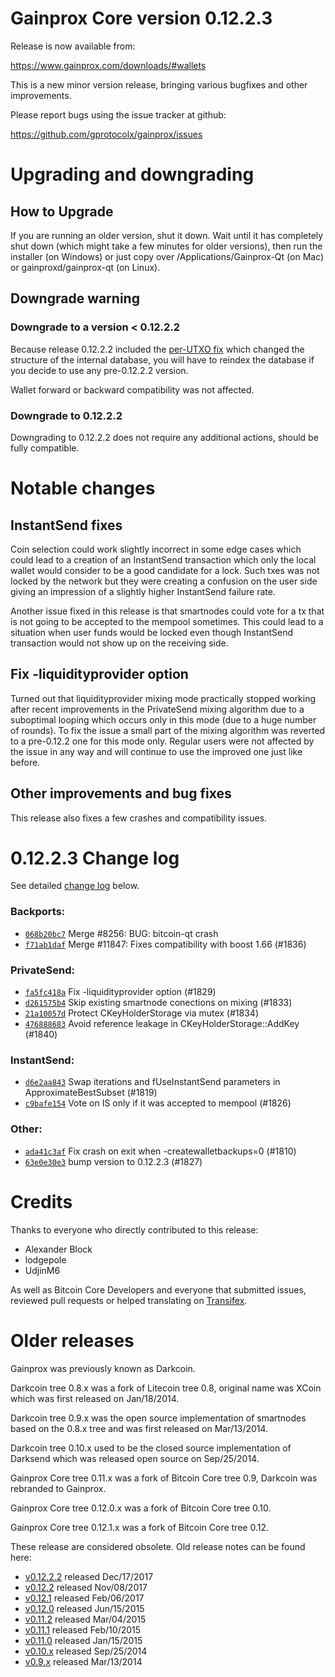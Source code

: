 Gainprox Core version 0.12.2.3
==========================

Release is now available from:

  <https://www.gainprox.com/downloads/#wallets>

This is a new minor version release, bringing various bugfixes and other
improvements.

Please report bugs using the issue tracker at github:

  <https://github.com/gprotocolx/gainprox/issues>


Upgrading and downgrading
=========================

How to Upgrade
--------------

If you are running an older version, shut it down. Wait until it has completely
shut down (which might take a few minutes for older versions), then run the
installer (on Windows) or just copy over /Applications/Gainprox-Qt (on Mac) or
gainproxd/gainprox-qt (on Linux).

Downgrade warning
-----------------

### Downgrade to a version < 0.12.2.2

Because release 0.12.2.2 included the [per-UTXO fix](release-notes/gainprox/release-notes-0.12.2.2.md#per-utxo-fix)
which changed the structure of the internal database, you will have to reindex
the database if you decide to use any pre-0.12.2.2 version.

Wallet forward or backward compatibility was not affected.

### Downgrade to 0.12.2.2

Downgrading to 0.12.2.2 does not require any additional actions, should be
fully compatible.

Notable changes
===============

InstantSend fixes
-----------------

Coin selection could work slightly incorrect in some edge cases which could
lead to a creation of an InstantSend transaction which only the local wallet
would consider to be a good candidate for a lock. Such txes was not locked by
the network but they were creating a confusion on the user side giving an
impression of a slightly higher InstantSend failure rate.

Another issue fixed in this release is that smartnodes could vote for a tx
that is not going to be accepted to the mempool sometimes. This could lead to
a situation when user funds would be locked even though InstantSend transaction
would not show up on the receiving side.

Fix -liquidityprovider option
-----------------------------

Turned out that liquidityprovider mixing mode practically stopped working after
recent improvements in the PrivateSend mixing algorithm due to a suboptimal
looping which occurs only in this mode (due to a huge number of rounds). To fix
the issue a small part of the mixing algorithm was reverted to a pre-0.12.2 one
for this mode only. Regular users were not affected by the issue in any way and
will continue to use the improved one just like before.

Other improvements and bug fixes
--------------------------------

This release also fixes a few crashes and compatibility issues.


0.12.2.3 Change log
===================

See detailed [change log](https://github.com/gprotocolx/gainprox/compare/v0.12.2.2...gainprox:v0.12.2.3) below.

### Backports:
- [`068b20bc7`](https://github.com/gprotocolx/gainprox/commit/068b20bc7) Merge #8256: BUG: bitcoin-qt crash
- [`f71ab1daf`](https://github.com/gprotocolx/gainprox/commit/f71ab1daf) Merge #11847: Fixes compatibility with boost 1.66 (#1836)

### PrivateSend:
- [`fa5fc418a`](https://github.com/gprotocolx/gainprox/commit/fa5fc418a) Fix -liquidityprovider option (#1829)
- [`d261575b4`](https://github.com/gprotocolx/gainprox/commit/d261575b4) Skip existing smartnode conections on mixing (#1833)
- [`21a10057d`](https://github.com/gprotocolx/gainprox/commit/21a10057d) Protect CKeyHolderStorage via mutex (#1834)
- [`476888683`](https://github.com/gprotocolx/gainprox/commit/476888683) Avoid reference leakage in CKeyHolderStorage::AddKey (#1840)

### InstantSend:
- [`d6e2aa843`](https://github.com/gprotocolx/gainprox/commit/d6e2aa843) Swap iterations and fUseInstantSend parameters in ApproximateBestSubset (#1819)
- [`c9bafe154`](https://github.com/gprotocolx/gainprox/commit/c9bafe154) Vote on IS only if it was accepted to mempool (#1826)

### Other:
- [`ada41c3af`](https://github.com/gprotocolx/gainprox/commit/ada41c3af) Fix crash on exit when -createwalletbackups=0 (#1810)
- [`63e0e30e3`](https://github.com/gprotocolx/gainprox/commit/63e0e30e3) bump version to 0.12.2.3 (#1827)

Credits
=======

Thanks to everyone who directly contributed to this release:

- Alexander Block
- lodgepole
- UdjinM6

As well as Bitcoin Core Developers and everyone that submitted issues,
reviewed pull requests or helped translating on
[Transifex](https://www.transifex.com/projects/p/gainprox/).


Older releases
==============

Gainprox was previously known as Darkcoin.

Darkcoin tree 0.8.x was a fork of Litecoin tree 0.8, original name was XCoin
which was first released on Jan/18/2014.

Darkcoin tree 0.9.x was the open source implementation of smartnodes based on
the 0.8.x tree and was first released on Mar/13/2014.

Darkcoin tree 0.10.x used to be the closed source implementation of Darksend
which was released open source on Sep/25/2014.

Gainprox Core tree 0.11.x was a fork of Bitcoin Core tree 0.9,
Darkcoin was rebranded to Gainprox.

Gainprox Core tree 0.12.0.x was a fork of Bitcoin Core tree 0.10.

Gainprox Core tree 0.12.1.x was a fork of Bitcoin Core tree 0.12.

These release are considered obsolete. Old release notes can be found here:

- [v0.12.2.2](release-notes/gainprox/release-notes-0.12.2.2.md) released Dec/17/2017
- [v0.12.2](release-notes/gainprox/release-notes-0.12.2.md) released Nov/08/2017
- [v0.12.1](release-notes/gainprox/release-notes-0.12.1.md) released Feb/06/2017
- [v0.12.0](release-notes/gainprox/release-notes-0.12.0.md) released Jun/15/2015
- [v0.11.2](release-notes/gainprox/release-notes-0.11.2.md) released Mar/04/2015
- [v0.11.1](release-notes/gainprox/release-notes-0.11.1.md) released Feb/10/2015
- [v0.11.0](release-notes/gainprox/release-notes-0.11.0.md) released Jan/15/2015
- [v0.10.x](release-notes/gainprox/release-notes-0.10.0.md) released Sep/25/2014
- [v0.9.x](release-notes/gainprox/release-notes-0.9.0.md) released Mar/13/2014

